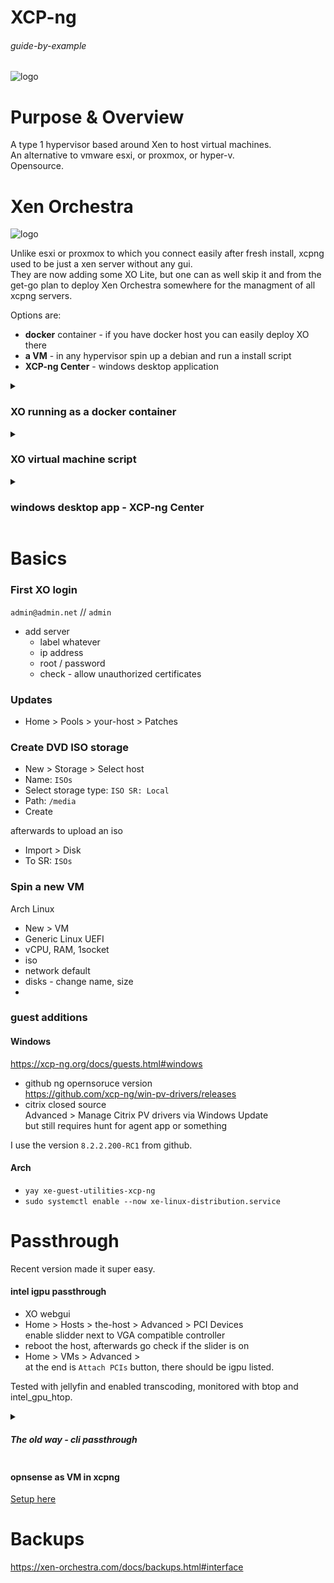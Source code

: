 # XCP-ng

###### guide-by-example

![logo](https://i.imgur.com/FBH2aII.png)

# Purpose & Overview

A type 1 hypervisor based around Xen to host virtual machines.<br>
An alternative to vmware esxi, or proxmox, or hyper-v.<br>
Opensource. 

# Xen Orchestra

![logo](https://i.imgur.com/EuRpfe1.png)

Unlike esxi or proxmox to which you connect easily after fresh install,
xcpng used to be just a xen server without any gui.<br>
They are now adding some XO Lite, but one can as well skip it
and from the get-go plan to deploy Xen Orchestra somewhere for the managment
of all xcpng servers.

Options are:

* **docker** container - if you have docker host you can easily deploy XO there
* **a VM** - in any hypervisor spin up a debian and run a install script
* **XCP-ng Center** - windows desktop application


<details>
<summary><h3>XO running as a docker container</h3></summary>

* [ronivay github](https://github.com/ronivay/xen-orchestra-docker)

`compose.yml`
```yml
services:

  xen-orchestra:
    image: ronivay/xen-orchestra:latest
    container_name: xen-orchestra
    hostname: xen-orchestra
    restart: unless-stopped
    env_file: .env
    stop_grace_period: 1m
    expose:
        - "80"                  # webGUI
    cap_add:                    # capabilities are needed for NFS/SMB mount
      - SYS_ADMIN
      - DAC_READ_SEARCH
    # additional setting required for apparmor enabled systems. also needed for NFS mount
    security_opt:
      - apparmor:unconfined
    volumes:
      - ./xo_data:/var/lib/xo-server
      - ./redis_data:/var/lib/redis
    # these are needed for file restore.
    # allows one backup to be mounted at once which will be umounted after some minutes if not used (prevents other backups to be mounted during that)
    # add loop devices (loop1, loop2 etc) if multiple simultaneous mounts needed.
    devices:
     - "/dev/fuse:/dev/fuse"
     - "/dev/loop-control:/dev/loop-control"
     # - "/dev/loop0:/dev/loop0"

networks:
  default:
    name: $DOCKER_MY_NETWORK
    external: true
```

`.env`
```bash
# GENERAL
DOCKER_MY_NETWORK=caddy_net
TZ=Europe/Bratislava

# XO
HTTP_PORT=80
```

</details>

<details>
<summary><h3>XO virtual machine script</h3></summary>

using script to install on debian 12

https://forums.lawrencesystems.com/t/how-to-build-xen-orchestra-from-sources-2024/19913

</details>


<details>
<summary><h3>windows desktop app - XCP-ng Center</h3></summary>

[Windows executable tool.](https://github.com/xcp-ng/xenadmin)

Vibe is that its kinda abandoned. 

</details>

# Basics 

### First XO login

`admin@admin.net` // `admin`

* add server
  * label whatever
  * ip address 
  * root / password
  * check - allow unauthorized certificates

### Updates

* Home > Pools > your-host > Patches

### Create DVD ISO storage

* New > Storage > Select host
* Name: `ISOs`
* Select storage type: `ISO SR: Local`
* Path: `/media`
* Create

afterwards to upload an iso

* Import > Disk 
* To SR: `ISOs`

### Spin a new VM

Arch Linux 

* New > VM
* Generic Linux UEFI
* vCPU, RAM, 1socket
* iso
* network default
* disks - change name, size
*  

### guest additions

#### Windows

https://xcp-ng.org/docs/guests.html#windows

* github ng opernsoruce version<br>
  https://github.com/xcp-ng/win-pv-drivers/releases
* citrix closed source<br>
  Advanced > Manage Citrix PV drivers via Windows Update<br>
  but still requires hunt for agent app or something

I use the version `8.2.2.200-RC1` from github.

#### Arch

* `yay xe-guest-utilities-xcp-ng`
* `sudo systemctl enable --now xe-linux-distribution.service`


# Passthrough

Recent version made it super easy.

#### intel igpu passthrough

* XO webgui
* Home > Hosts > the-host > Advanced > PCI Devices<br>
  enable slidder next to VGA compatible controller
* reboot the host, afterwards go check if the slider is on
* Home > VMs > Advanced ><br>
  at the end is `Attach PCIs` button, there should be igpu listed.

Tested with jellyfin and enabled transcoding,
monitored with btop and intel_gpu_htop.

<details>
<summary><h5>The old way - cli passthrough</h5></summary>

[lawrance video](https://www.youtube.com/watch?v=KIhyGvuCDcc)

* ssh in on to xcpng host
* `lspci -D` list the devices that can be passthrough
* pick the device you want, note the HW address at the begining,
  in this case it was `0000:00:02.0`
* hide the device from the system<br>
  `opt/xensource/libexec/xen-cmdline --set-dom0 "xen-pciback.hide=(0000:00:02.0)"`
  * be aware, the command is overrwriting the current blacklist,
    so for multiple devices it would be<br>
    `opt/xensource/libexec/xen-cmdline --set-dom0 "xen-pciback.hide=(0000:00:02.0)(0000:00:01.0)"`
* reboot the hypervisor
* can use command `xl pci-assignable-list` to check device that can be passthrough    
* through gui Home > VMs > Advanced ><br>
  at the end is `Attach PCIs` button, there should be igpu listed.

After reboot of the VM I had igpu in and successfully used it in jellyfin.

</details>

#### opnsense as VM in xcpng

[Setup here](https://github.com/DoTheEvo/selfhosted-apps-docker/tree/master/opnsense#xcp-ng)


# Backups 

https://xen-orchestra.com/docs/backups.html#interface
